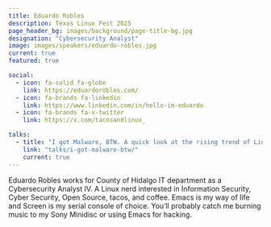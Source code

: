 ```yaml
---
title: Eduardo Robles
description: Texas Linux Fest 2025
page_header_bg: images/background/page-title-bg.jpg
designation: "Cybersecurity Analyst"
image: images/speakers/eduardo-robles.jpg
current: true
featured: true

social:
  - icon: fa-solid fa-globe
    link: https://eduardorobles.com/
  - icon: fa-brands fa-linkedin
    link: https://www.linkedin.com/in/hello-im-eduardo
  - icon: fa-brands fa-x-twitter
    link: https://x.com/tacosandlinux_

talks:
  - title: "I got Malware, BTW. A quick look at the rising trend of Linux Malware."
    link: "talks/i-got-malware-btw/"
    current: true
---
```


Eduardo Robles works for County of Hidalgo IT department as a Cybersecurity 
Analyst IV. A Linux nerd interested in Information Security, Cyber Security, 
Open Source, tacos, and coffee. Emacs is my way of life and Screen is my serial
 console of choice. You’ll probably catch me burning music to my Sony Minidisc 
or using Emacs for hacking.

